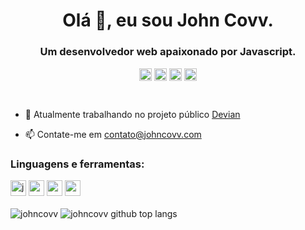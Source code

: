 <h1 align="center">Olá 👋, eu sou John Covv.</h1>
<h3 align="center">Um desenvolvedor web apaixonado por Javascript.</h3>

<p align="center">
<a href="https://linkedin.com/in/johncovv" target="blank"><img align="center" src="https://cdn.jsdelivr.net/npm/simple-icons@3.0.1/icons/linkedin.svg" alt="nicolauns" height="20" width="20" /></a>
<a href="https://fb.com/johncovv" target="blank"><img align="center" src="https://cdn.jsdelivr.net/npm/simple-icons@3.0.1/icons/facebook.svg" alt="nicolauns" height="20" width="20" /></a>
<a href="https://twitter.com/johncovv" target="blank"><img align="center" src="https://cdn.jsdelivr.net/npm/simple-icons@3.0.1/icons/twitter.svg" alt="fedhrm" height="20" width="20" /></a>
<a href="https://discord.com/users/426609168217276417" target="blank"><img align="center" src="https://cdn.jsdelivr.net/npm/simple-icons@3.0.1/icons/discord.svg" alt="fedhrm" height="20" width="20" /></a>
</p>
</br>

- 🔭 Atualmente trabalhando no projeto público [Devian](https://github.com/johncovv/devian)

- 📫 Contate-me em [contato@johncovv.com](mailto:contato@johncovv.com)

<h3>Linguagens e ferramentas:</h3>
<span align="left">
  <img src="https://devicons.github.io/devicon/devicon.git/icons/javascript/javascript-original.svg" alt="javascript" width="25" height="25"/>
  <img src="https://devicons.github.io/devicon/devicon.git/icons/react/react-original.svg" alt="react" width="25" height="25"/>
  <img src="https://devicons.github.io/devicon/devicon.git/icons/nodejs/nodejs-original.svg" alt="nodejs" width="25" height="25"/>
  <img src="https://devicons.github.io/devicon/devicon.git/icons/mongodb/mongodb-original.svg" alt="mongodb" width="25" height="25"/>
</span>
</br></br>

<span align="center">
  <img src="https://github-readme-stats.vercel.app/api?username=johncovv&show_icons=true" alt="johncovv"/> 
  <img src="https://github-readme-stats.vercel.app/api/top-langs?username=johncovv&show_icons=true&layout=compact" alt="johncovv github top langs" /><br>
</span>
<!--
**johncovv/johncovv** is a ✨ _special_ ✨ repository because its `README.md` (this file) appears on your GitHub profile.

Here are some ideas to get you started:

- 🔭 I’m currently working on ...
- 🌱 I’m currently learning ...
- 👯 I’m looking to collaborate on ...
- 🤔 I’m looking for help with ...
- 💬 Ask me about ...
- 📫 How to reach me: ...
- 😄 Pronouns: ...
- ⚡ Fun fact: ...
-->
